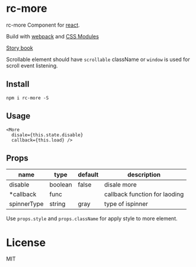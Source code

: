 # rc-more

rc-more Component for [react](https://facebook.github.io/react/).

Build with [webpack](https://webpack.github.io/) and [CSS Modules](https://github.com/css-modules/css-modules)

[Story book](https://rc-component.github.io/more/)

Scrollable element should have `scrollable` className or `window` is used for scroll event listening.

## Install

    npm i rc-more -S

## Usage

```
<More
  disale={this.state.disable}
  callback={this.load} />
```

## Props

name    | type   | default    | description
------- | ------ | ---------- | ------------
disable | boolean| false      | disale more
*callback|func | | callback function for laoding
spinnerType | string | gray   | type of ispinner

Use `props.style` and `props.className` for apply style to more element.

# License

MIT
